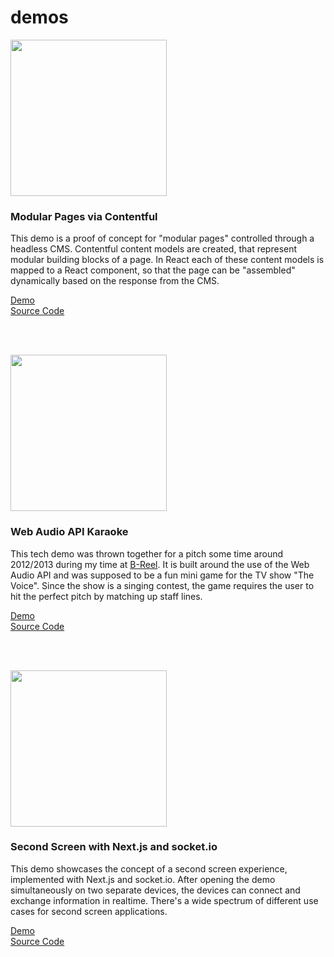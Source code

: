 # demos


[<img src="https://demo-contentful.artofrawr.com/contentful.jpg" width="250" />](https://github.com/artofrawr/demo-contentful)

### Modular Pages via Contentful
This demo is a proof of concept for "modular pages" controlled through a headless CMS. Contentful content models are created, that represent modular building blocks of a page. In React each of these content models is mapped to a React component, so that the page can be "assembled" dynamically based on the response from the CMS. 

[Demo](https://demo-contentful.artofrawr.com/)  
[Source Code](https://github.com/artofrawr/demo-contentful)  

<br>  
<br>  

[<img src="https://demo-karaoke.artofrawr.com/images/karaoke.jpg" width="250" />](https://github.com/artofrawr/demo-karaoke)

### Web Audio API Karaoke
This tech demo was thrown together for a pitch some time around 2012/2013 during my time at [B-Reel](https://www.b-reel.com). It is built around the use of the Web Audio API and was supposed to be a fun mini game for the TV show "The Voice". Since the show is a singing contest, the game requires the user to hit the perfect pitch by matching up staff lines.

[Demo](http://demo-karaoke.artofrawr.com/)  
[Source Code](https://github.com/artofrawr/demo-karaoke)  

<br>  
<br>  

[<img src="https://demo-secondscreen.artofrawr.com/static/secondscreen.jpg" width="250" />](https://github.com/artofrawr/demo-secondscreen)

### Second Screen with Next.js and socket.io 
This demo showcases the concept of a second screen experience, implemented with Next.js and socket.io. After opening the demo simultaneously on two separate devices, the devices can connect and exchange information in realtime. There's a wide spectrum of different use cases for second screen applications.

[Demo](https://demo-secondscreen.artofrawr.com)  
[Source Code](https://github.com/artofrawr/demo-secondscreen)  

